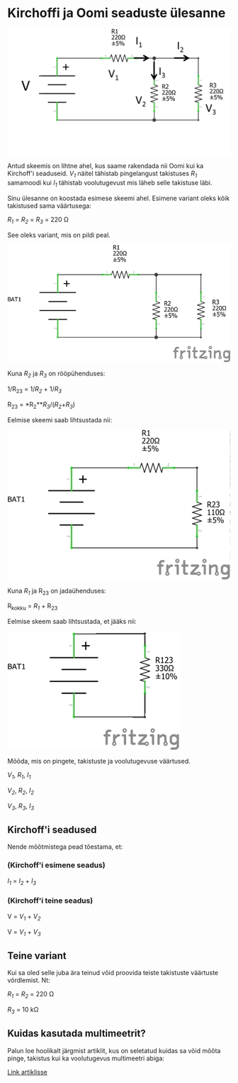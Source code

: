 
# Kirchoffi ja Oomi seaduste ülesanne


![Skeem](pildid/skeem.png)

Antud skeemis on lihtne ahel, kus saame rakendada nii Oomi kui ka Kirchoff'i seaduseid. *V<sub>1</sub>* näitel tähistab pingelangust takistuses *R<sub>1</sub>* samamoodi kui *I<sub>1</sub>* tähistab voolutugevust mis läheb selle takistuse läbi.

Sinu ülesanne on koostada esimese skeemi ahel.
Esimene variant oleks kõik takistused sama väärtusega:

*R<sub>1</sub>* = *R<sub>2</sub>* = *R<sub>3</sub>* = 220 Ω

See oleks variant, mis on pildi peal.

![Skeem 1](pildid/220_Kirchoff_Oomi_schem.png)

Kuna *R<sub>2</sub>* ja *R<sub>3</sub>* on rööpühenduses:

1/R<sub>23</sub> = 1/*R<sub>2</sub>* + 1/*R<sub>3</sub>*

R<sub>23</sub> = *R<sub>2</sub>***R<sub>3</sub>*/(*R<sub>2</sub>*+*R<sub>3</sub>*)

Eelmise skeemi saab lihtsustada nii:

![Skeem 2](pildid/220_Kirchoff_Oomi_2_schem.png)

Kuna *R<sub>1</sub>* ja R<sub>23</sub> on jadaühenduses:

R<sub>kokku</sub> = *R<sub>1</sub>* + R<sub>23</sub>

Eelmise skeem saab lihtsustada, et jääks nii:

![Skeem 3](pildid/220_Kirchoff_Oomi_3_schem.png)

Mõõda, mis on pingete, takistuste ja voolutugevuse väärtused.

*V<sub>1</sub>*, *R<sub>1</sub>*, *I<sub>1</sub>*

*V<sub>2</sub>*, *R<sub>2</sub>*, *I<sub>2</sub>*

*V<sub>3</sub>*, *R<sub>3</sub>*, *I<sub>3</sub>*

## Kirchoff'i seadused
Nende mõõtmistega pead tõestama, et:

### (Kirchoff'i esimene seadus)

*I<sub>1</sub>* = *I<sub>2</sub>* + *I<sub>3</sub>*
 
### (Kirchoff'i teine seadus)

V = *V<sub>1</sub>* + *V<sub>2</sub>*

V = *V<sub>1</sub>* + *V<sub>3</sub>* 
 


## Teine variant 

Kui sa oled selle juba ära teinud võid proovida teiste takistuste väärtuste võrdlemist. Nt:

*R<sub>1</sub>* = *R<sub>2</sub>* = 220 Ω

*R<sub>3</sub>* = 10 kΩ


## Kuidas kasutada multimeetrit?

Palun loe hoolikalt järgmist artiklit, kus on seletatud kuidas sa võid mõõta pinge, takistus kui ka voolutugevus multimeetri abiga:

[Link artiklisse](https://www.metshein.com/unit/arduino-multimeetri-kasutamine/)